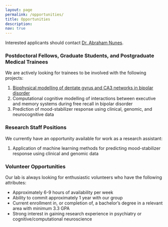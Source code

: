 ```yaml
---
layout: page
permalink: /opportunities/
title: Opportunities
description: 
nav: true
---
```


Interested applicants should contact [Dr. Abraham Nunes](mailto:nunes@dal.ca).  

### Postdoctoral Fellows, Graduate Students, and Postgraduate Medical Trainees

We are actively looking for trainees to be involved with the following projects:  

1. [Biophysical modelling of dentate gyrus and CA3 networks in bipolar disorder](/bipolar-memory-phd/) 
2. Computational cognitive modelling of interactions between executive and memory systems during free recall in bipolar disorder
3. Prediction of mood-stabilizer response using clinical, genomic, and neurocognitive data

### Research Staff Positions 

We currently have an opportunity available for work as a research assistant:  

1. Application of machine learning methods for predicting mood-stabilizer response using clinical and genomic data  

### Volunteer Opportunities  

Our lab is always looking for enthusiastic volunteers who have the following attributes:  

- Approximately 6-9 hours of availability per week
- Ability to commit approximately 1 year with our group
- Current enrollment in, or completion of, a bachelor’s degree in a relevant area with minimum 3.3 GPA
- Strong interest in gaining research experience in psychiatry or cognitive/computational neuroscience  
